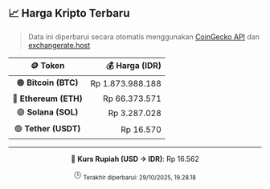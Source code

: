 

<!-- HARGA_KRIPTO -->
## 📈 Harga Kripto Terbaru

> Data ini diperbarui secara otomatis menggunakan [CoinGecko API](https://www.coingecko.com/) dan [exchangerate.host](https://exchangerate.host/)

<div align="center">

| 🪙 Token | 💰 Harga (IDR) |
|:------:|---------------:|
| 🟠 **Bitcoin (BTC)**   | Rp 1.873.988.188 |
| 🔵 **Ethereum (ETH)**  | Rp 66.373.571 |
| 🟣 **Solana (SOL)**    | Rp 3.287.028 |
| 🟢 **Tether (USDT)**   | Rp 16.570 |

---

💱 **Kurs Rupiah (USD → IDR)**: Rp 16.562

🕒 <sub>Terakhir diperbarui: 29/10/2025, 19.28.18</sub>

</div>
<!-- /HARGA_KRIPTO -->